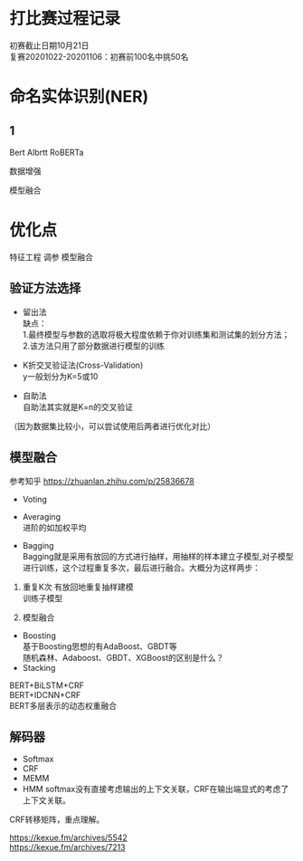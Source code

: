 # 打比赛过程记录
初赛截止日期10月21日    
复赛20201022-20201106：初赛前100名中挑50名    

# 命名实体识别(NER)

## 1 

Bert  Albrtt  RoBERTa

数据增强  

模型融合  

# 优化点
特征工程
调参
模型融合

## 验证方法选择
- 留出法  
缺点：  
1.最终模型与参数的选取将极大程度依赖于你对训练集和测试集的划分方法；  
2.该方法只用了部分数据进行模型的训练

- K折交叉验证法(Cross-Validation)  
y一般划分为K=5或10  
- 自助法  
自助法其实就是K=n的交叉验证  

（因为数据集比较小，可以尝试使用后两者进行优化对比）

## 模型融合
参考知乎 https://zhuanlan.zhihu.com/p/25836678  

- Voting  

- Averaging  
进阶的如加权平均

- Bagging  
Bagging就是采用有放回的方式进行抽样，用抽样的样本建立子模型,对子模型进行训练，这个过程重复多次，最后进行融合。大概分为这样两步：
1. 重复K次
有放回地重复抽样建模  
训练子模型  

2. 模型融合

- Boosting  
基于Boosting思想的有AdaBoost、GBDT等  
随机森林、Adaboost、GBDT、XGBoost的区别是什么？  
- Stacking  


BERT+BiLSTM+CRF  
BERT+IDCNN+CRF  
BERT多层表示的动态权重融合  

## 解码器
- Softmax  
- CRF  
- MEMM
- HMM
softmax没有直接考虑输出的上下文关联，CRF在输出端显式的考虑了上下文关联。  

CRF转移矩阵，重点理解。  

https://kexue.fm/archives/5542  
https://kexue.fm/archives/7213  

